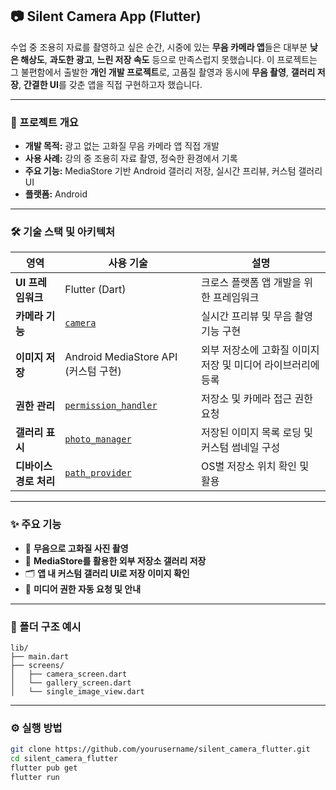 ## 📷 Silent Camera App (Flutter)
수업 중 조용히 자료를 촬영하고 싶은 순간, 시중에 있는 **무음 카메라 앱**들은 대부분 **낮은 해상도**, **과도한 광고**, **느린 저장 속도** 등으로 만족스럽지 못했습니다.
이 프로젝트는 그 불편함에서 출발한 **개인 개발 프로젝트**로, 고품질 촬영과 동시에 **무음 촬영**, **갤러리 저장**, **간결한 UI**를 갖춘 앱을 직접 구현하고자 했습니다.

---

### 🧠 프로젝트 개요

* **개발 목적:** 광고 없는 고화질 무음 카메라 앱 직접 개발
* **사용 사례:** 강의 중 조용히 자료 촬영, 정숙한 환경에서 기록
* **주요 기능:** MediaStore 기반 Android 갤러리 저장, 실시간 프리뷰, 커스텀 갤러리 UI
* **플랫폼:** Android

---

### 🛠 기술 스택 및 아키텍처

| 영역             | 사용 기술                                                               | 설명                                 |
| -------------- | ------------------------------------------------------------------- | ---------------------------------- |
| **UI 프레임워크**   | Flutter (Dart)                                                      | 크로스 플랫폼 앱 개발을 위한 프레임워크             |
| **카메라 기능**     | [`camera`](https://pub.dev/packages/camera)                         | 실시간 프리뷰 및 무음 촬영 기능 구현              |
| **이미지 저장**     | Android MediaStore API (커스텀 구현)                                     | 외부 저장소에 고화질 이미지 저장 및 미디어 라이브러리에 등록 |
| **권한 관리**      | [`permission_handler`](https://pub.dev/packages/permission_handler) | 저장소 및 카메라 접근 권한 요청                 |
| **갤러리 표시**     | [`photo_manager`](https://pub.dev/packages/photo_manager)           | 저장된 이미지 목록 로딩 및 커스텀 썸네일 구성         |
| **디바이스 경로 처리** | [`path_provider`](https://pub.dev/packages/path_provider)           | OS별 저장소 위치 확인 및 활용                 |

---

### ✨ 주요 기능

* 📸 **무음으로 고화질 사진 촬영**
* 💾 **MediaStore를 활용한 외부 저장소 갤러리 저장**
* 🗂️ **앱 내 커스텀 갤러리 UI로 저장 이미지 확인**
* 🔐 **미디어 권한 자동 요청 및 안내**

---

### 📂 폴더 구조 예시

```
lib/
├── main.dart
├── screens/
│   ├── camera_screen.dart
│   └── gallery_screen.dart
│   └── single_image_view.dart
```

---

### ⚙️ 실행 방법

```bash
git clone https://github.com/yourusername/silent_camera_flutter.git
cd silent_camera_flutter
flutter pub get
flutter run
```
